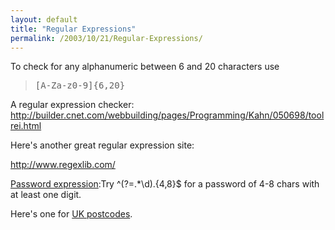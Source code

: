 ```yaml
---
layout: default
title: "Regular Expressions"
permalink: /2003/10/21/Regular-Expressions/
---
```


<P>To check for any alphanumeric between 6 and 20 characters use </P>
<BLOCKQUOTE dir=ltr style="MARGIN-RIGHT: 0px"><PRE>[A-Za-z0-9]{6,20}</PRE></BLOCKQUOTE>
<P dir=ltr>A regular expression checker: <A href="http://builder.cnet.com/webbuilding/pages/Programming/Kahn/050698/toolrei.html" target=_blank>http://builder.cnet.com/webbuilding/pages/Programming/Kahn/050698/toolrei.html</A></P>
<P dir=ltr>Here's another great regular expression site:</P>
<P dir=ltr><A href="http://www.regexlib.com/">http://www.regexlib.com/</A></P>
<P dir=ltr><A href="http://www.regexlib.com/REDetails.aspx?regexp_id=30">Password expression</A>:Try <SPAN id=regular_expression>^(?=.*\d).{4,8}$</SPAN> for a password of 4-8 chars with at least one digit.</P>
<P dir=ltr>Here's one for <A class="" href="http://www.regexlib.com/REDetails.aspx?regexp_id=38">UK postcodes</A>.</P>
